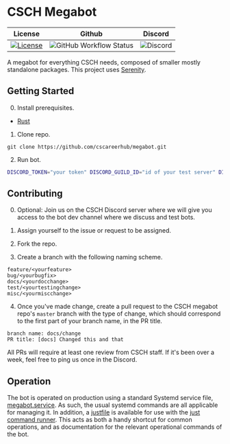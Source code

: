 # CSCH Megabot

| License                                                                             | Github                                                                                                                           | Discord                                                       | 
| ----------------------------------------------------------------------------------- | -------------------------------------------------------------------------------------------------------------------------------- | ------------------------------------------------------------- |
| [![License](https://img.shields.io/github/license/cscareerhub/megabot)](LICENSE.md) | ![GitHub Workflow Status](https://img.shields.io/github/workflow/status/cscareerhub/megabot/CI/master) | ![Discord](https://img.shields.io/discord/334891772696330241) | 

A megabot for everything CSCH needs, composed of smaller mostly standalone packages. This project uses [Serenity](https://github.com/serenity-rs/serenity).

## Getting Started

0. Install prerequisites.

- [Rust](https://rustup.rs/)

1. Clone repo.

```
git clone https://github.com/cscareerhub/megabot.git
```

2. Run bot.

```sh
DISCORD_TOKEN="your token" DISCORD_GUILD_ID="id of your test server" DISCORD_GO_LINKS_DB_PATH="test.db" cargo run --bin megabot -- --config example_config.toml
```

## Contributing

0. Optional: Join us on the CSCH Discord server where we will give you access to the bot dev channel where we discuss and test bots.

1. Assign yourself to the issue or request to be assigned.

2. Fork the repo.

3. Create a branch with the following naming scheme.

```
feature/<yourfeature>
bug/<yourbugfix>
docs/<yourdocchange>
test/<yourtestingchange>
misc/<yourmiscchange>
```

4. Once you've made change, create a pull request to the CSCH megabot repo's `master` branch with the type of change, which should correspond to the first part of your branch name, in the PR title.

```
branch name: docs/change
PR title: [docs] Changed this and that
```

All PRs will require at least one review from CSCH staff. If it's been over a week, feel free to ping us once in the Discord.

## Operation

The bot is operated on production using a standard Systemd service file, [megabot.service](megabot.service). As such, the usual systemd commands are all applicable for managing it.
In addition, a [justfile](justfile) is available for use with the [just command runner](https://github.com/casey/just). This acts as both a handy shortcut for common operations, 
and as documentation for the relevant operational commands of the bot.
